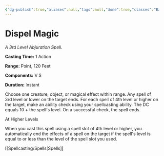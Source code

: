 ```yaml
---
{"dg-publish":true,"aliases":null,"tags":null,"done":true,"classes":"Bard, Cleric, Druid, Paladin, Sorcerer, Warlock, Wizard, Artificer,","spellLevel":3,"school":"Abjuration","source":"PHB","permalink":"/spells/dispel-magic/","dgHomeLink":false,"dgPassFrontmatter":true}
---
```


# Dispel Magic
*A 3rd Level Abjuration Spell.*

**Casting Time:** 1 Action

**Range:** Point, 120 Feet

**Components:** V S 

**Duration:** Instant

Choose one creature, object, or magical effect within range. Any spell of 3rd level or lower on the target ends. For each spell of 4th level or higher on the target, make an ability check using your spellcasting ability. The DC equals 10 + the spell's level. On a successful check, the spell ends.

At Higher Levels

When you cast this spell using a spell slot of 4th level or higher, you automatically end the effects of a spell on the target if the spell's level is equal to or less than the level of the spell slot you used.

[[Spellcasting/Spells|Spells]]